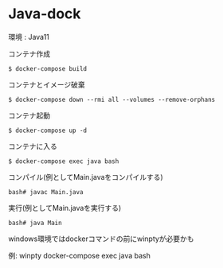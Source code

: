 # Java-dock

環境 : Java11

コンテナ作成

```
$ docker-compose build
```

コンテナとイメージ破棄

```
$ docker-compose down --rmi all --volumes --remove-orphans
```

コンテナ起動

```
$ docker-compose up -d
```

コンテナに入る

```
$ docker-compose exec java bash
```

コンパイル(例としてMain.javaをコンパイルする)

```
bash# javac Main.java
```

実行(例としてMain.javaを実行する)

```
bash# java Main
```

windows環境ではdockerコマンドの前にwinptyが必要かも

例: winpty docker-compose exec java bash